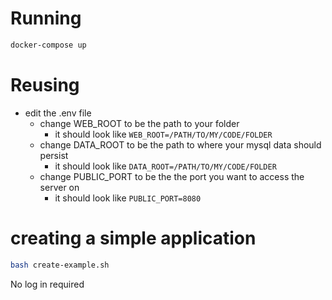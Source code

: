# Running
```bash
docker-compose up
```

# Reusing
- edit the .env file
  - change WEB_ROOT to be the path to your folder
    - it should look like `WEB_ROOT=/PATH/TO/MY/CODE/FOLDER`
  - change DATA_ROOT to be the path to where your mysql data should persist
    - it should look like `DATA_ROOT=/PATH/TO/MY/CODE/FOLDER`
  - change PUBLIC_PORT to be the the port you want to access the server on
    - it should look like `PUBLIC_PORT=8080`

# creating a simple application
```bash
bash create-example.sh
```
No log in required
